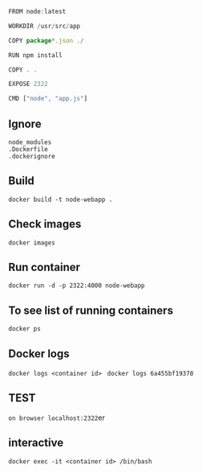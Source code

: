 ```javascript
FROM node:latest

WORKDIR /usr/src/app

COPY package*.json ./

RUN npm install

COPY . .

EXPOSE 2322

CMD ["node", "app.js"]
```

## Ignore
```
node_modules
.Dockerfile
.dockerignore
```

## Build
`docker build -t node-webapp .`

## Check images
`docker images`

## Run container
`docker run -d -p 2322:4000 node-webapp`

## To see list of running containers
`docker ps`

## Docker logs
`docker logs <container id> `
`docker logs 6a455bf19378`

## TEST
`on browser localhost:2322`er 

## interactive
`docker exec -it <container id> /bin/bash`